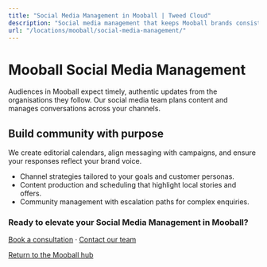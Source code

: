 ```yaml
---
title: "Social Media Management in Mooball | Tweed Cloud"
description: "Social media management that keeps Mooball brands consistent and engaging."
url: "/locations/mooball/social-media-management/"
---
```


# Mooball Social Media Management

Audiences in Mooball expect timely, authentic updates from the organisations they follow. Our social media team plans content and manages conversations across your channels.

## Build community with purpose

We create editorial calendars, align messaging with campaigns, and ensure your responses reflect your brand voice.

- Channel strategies tailored to your goals and customer personas.
- Content production and scheduling that highlight local stories and offers.
- Community management with escalation paths for complex enquiries.

### Ready to elevate your Social Media Management in Mooball?

[Book a consultation](/consultation/) · [Contact our team](/contact/)

[Return to the Mooball hub](/locations/mooball/)
